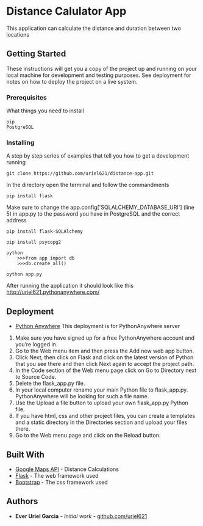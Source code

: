# Distance Calulator App

This application can calculate the distance and duration between two locations

## Getting Started

These instructions will get you a copy of the project up and running on your local machine for development and testing purposes. See deployment for notes on how to deploy the project on a live system.

### Prerequisites

What things you need to install
```
pip
PostgreSQL
```

### Installing

A step by step series of examples that tell you how to get a development running

```
git clone https://github.com/uriel621/distance-app.git
```

In the directory open the terminal and follow the commandments
```
pip install flask
```

Make sure to change the app.config['SQLALCHEMY_DATABASE_URI'] (line 5) in app.py to the password you have in PostgreSQL and the correct address
```
pip install flask-SQLAlchemy
```

```
pip install psycopg2
```

```
python
    >>>from app import db
    >>>db.create_all() 
```

```
python app.py
```

After running the application it should look like this http://uriel621.pythonanywhere.com/

## Deployment
* [Python Anywhere](https:pythonanywhere.com/)
This deployment is for PythonAnywhere server

1. Make sure you have signed up for a free PythonAnywhere account and you’re logged in.
2. Go to the Web menu item and then press the Add new web app button. 
3. Click Next, then click on Flask and click on the latest version of Python that you see there and then click Next again to accept the project path.
4. In the Code section of the Web menu page click on Go to Directory next to Source Code.
5. Delete the flask_app.py file.
6. In your local computer rename your main Python file to flask_app.py. PythonAnywhere will be looking for such a file name.  
7. Use the Upload a file button to upload your own flask_app.py Python file.
8. If you have html, css and other project files, you can create a templates and a static directory in the Directories section and upload your files there.
9. Go to the Web menu page and click on the Reload button.

## Built With

* [Google Maps API](https://cloud.google.com/maps-platform/) - Distance Calculations
* [Flask](http://flask.pocoo.org/) - The web framework used
* [Bootstrap](http://getbootstrap.com/) - The css framework used

## Authors

* **Ever Uriel Garcia** - *Initial work* - [github.com/uriel621](https://github.com/uriel621)

